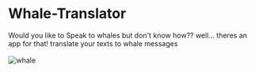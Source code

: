 # Whale-Translator
Would you like to Speak to whales but don't know how?? well... theres an app for that! translate your texts to whale messages
<br>
<br>
![whale](https://user-images.githubusercontent.com/111986880/230824739-877d978e-019b-4b8d-bffe-499d4189642d.gif)
